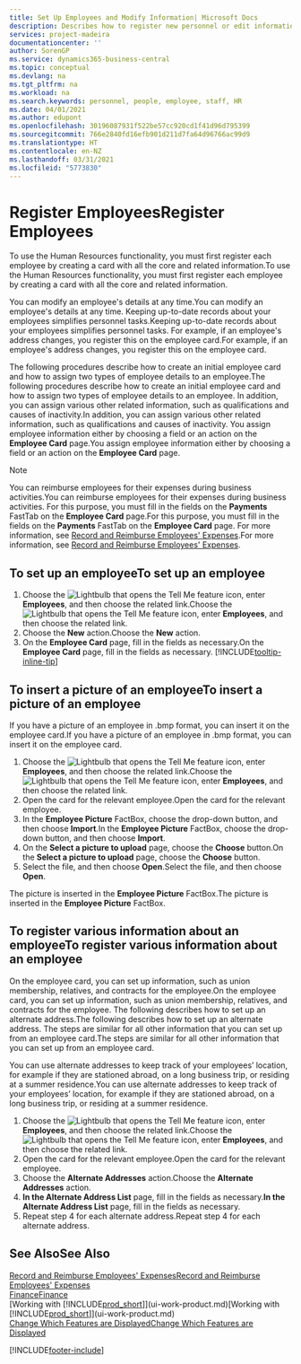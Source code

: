 ```yaml
---
title: Set Up Employees and Modify Information| Microsoft Docs
description: Describes how to register new personnel or edit information for existing staff.
services: project-madeira
documentationcenter: ''
author: SorenGP
ms.service: dynamics365-business-central
ms.topic: conceptual
ms.devlang: na
ms.tgt_pltfrm: na
ms.workload: na
ms.search.keywords: personnel, people, employee, staff, HR
ms.date: 04/01/2021
ms.author: edupont
ms.openlocfilehash: 30196087931f522be57cc920cd1f41d96d795399
ms.sourcegitcommit: 766e2840fd16efb901d211d7fa64d96766ac99d9
ms.translationtype: HT
ms.contentlocale: en-NZ
ms.lasthandoff: 03/31/2021
ms.locfileid: "5773830"
---
```

# <a name="register-employees"></a><span data-ttu-id="c6d31-103">Register Employees</span><span class="sxs-lookup"><span data-stu-id="c6d31-103">Register Employees</span></span>
<span data-ttu-id="c6d31-104">To use the Human Resources functionality, you must first register each employee by creating a card with all the core and related information.</span><span class="sxs-lookup"><span data-stu-id="c6d31-104">To use the Human Resources functionality, you must first register each employee by creating a card with all the core and related information.</span></span>

<span data-ttu-id="c6d31-105">You can modify an employee's details at any time.</span><span class="sxs-lookup"><span data-stu-id="c6d31-105">You can modify an employee's details at any time.</span></span> <span data-ttu-id="c6d31-106">Keeping up-to-date records about your employees simplifies personnel tasks.</span><span class="sxs-lookup"><span data-stu-id="c6d31-106">Keeping up-to-date records about your employees simplifies personnel tasks.</span></span> <span data-ttu-id="c6d31-107">For example, if an employee's address changes, you register this on the employee card.</span><span class="sxs-lookup"><span data-stu-id="c6d31-107">For example, if an employee's address changes, you register this on the employee card.</span></span>

<span data-ttu-id="c6d31-108">The following procedures describe how to create an initial employee card and how to assign two types of employee details to an employee.</span><span class="sxs-lookup"><span data-stu-id="c6d31-108">The following procedures describe how to create an initial employee card and how to assign two types of employee details to an employee.</span></span> <span data-ttu-id="c6d31-109">In addition, you can assign various other related information, such as qualifications and causes of inactivity.</span><span class="sxs-lookup"><span data-stu-id="c6d31-109">In addition, you can assign various other related information, such as qualifications and causes of inactivity.</span></span> <span data-ttu-id="c6d31-110">You assign employee information either by choosing a field or an action on the **Employee Card** page.</span><span class="sxs-lookup"><span data-stu-id="c6d31-110">You assign employee information either by choosing a field or an action on the **Employee Card** page.</span></span>

> [!NOTE]  
> <span data-ttu-id="c6d31-111">You can reimburse employees for their expenses during business activities.</span><span class="sxs-lookup"><span data-stu-id="c6d31-111">You can reimburse employees for their expenses during business activities.</span></span> <span data-ttu-id="c6d31-112">For this purpose, you must fill in the fields on the **Payments** FastTab on the **Employee Card** page.</span><span class="sxs-lookup"><span data-stu-id="c6d31-112">For this purpose, you must fill in the fields on the **Payments** FastTab on the **Employee Card** page.</span></span> <span data-ttu-id="c6d31-113">For more information, see [Record and Reimburse Employees' Expenses](finance-how-record-reimburse-employee-expenses.md).</span><span class="sxs-lookup"><span data-stu-id="c6d31-113">For more information, see [Record and Reimburse Employees' Expenses](finance-how-record-reimburse-employee-expenses.md).</span></span>

## <a name="to-set-up-an-employee"></a><span data-ttu-id="c6d31-114">To set up an employee</span><span class="sxs-lookup"><span data-stu-id="c6d31-114">To set up an employee</span></span>
1. <span data-ttu-id="c6d31-115">Choose the ![Lightbulb that opens the Tell Me feature](media/ui-search/search_small.png "Tell me what you want to do") icon, enter **Employees**, and then choose the related link.</span><span class="sxs-lookup"><span data-stu-id="c6d31-115">Choose the ![Lightbulb that opens the Tell Me feature](media/ui-search/search_small.png "Tell me what you want to do") icon, enter **Employees**, and then choose the related link.</span></span>
2. <span data-ttu-id="c6d31-116">Choose the **New** action.</span><span class="sxs-lookup"><span data-stu-id="c6d31-116">Choose the **New** action.</span></span>
3. <span data-ttu-id="c6d31-117">On the **Employee Card** page, fill in the fields as necessary.</span><span class="sxs-lookup"><span data-stu-id="c6d31-117">On the **Employee Card** page, fill in the fields as necessary.</span></span> [!INCLUDE[tooltip-inline-tip](includes/tooltip-inline-tip_md.md)]

## <a name="to-insert-a-picture-of-an-employee"></a><span data-ttu-id="c6d31-118">To insert a picture of an employee</span><span class="sxs-lookup"><span data-stu-id="c6d31-118">To insert a picture of an employee</span></span>
<span data-ttu-id="c6d31-119">If you have a picture of an employee in .bmp format, you can insert it on the employee card.</span><span class="sxs-lookup"><span data-stu-id="c6d31-119">If you have a picture of an employee in .bmp format, you can insert it on the employee card.</span></span>

1. <span data-ttu-id="c6d31-120">Choose the ![Lightbulb that opens the Tell Me feature](media/ui-search/search_small.png "Tell me what you want to do") icon, enter **Employees**, and then choose the related link.</span><span class="sxs-lookup"><span data-stu-id="c6d31-120">Choose the ![Lightbulb that opens the Tell Me feature](media/ui-search/search_small.png "Tell me what you want to do") icon, enter **Employees**, and then choose the related link.</span></span>
2. <span data-ttu-id="c6d31-121">Open the card for the relevant employee.</span><span class="sxs-lookup"><span data-stu-id="c6d31-121">Open the card for the relevant employee.</span></span>
3. <span data-ttu-id="c6d31-122">In the **Employee Picture** FactBox, choose the drop-down button, and then choose **Import**.</span><span class="sxs-lookup"><span data-stu-id="c6d31-122">In the **Employee Picture** FactBox, choose the drop-down button, and then choose **Import**.</span></span>
4. <span data-ttu-id="c6d31-123">On the **Select a picture to upload** page, choose the **Choose** button.</span><span class="sxs-lookup"><span data-stu-id="c6d31-123">On the **Select a picture to upload** page, choose the **Choose** button.</span></span>
5. <span data-ttu-id="c6d31-124">Select the file, and then choose **Open**.</span><span class="sxs-lookup"><span data-stu-id="c6d31-124">Select the file, and then choose **Open**.</span></span>

<span data-ttu-id="c6d31-125">The picture is inserted in the **Employee Picture** FactBox.</span><span class="sxs-lookup"><span data-stu-id="c6d31-125">The picture is inserted in the **Employee Picture** FactBox.</span></span>

## <a name="to-register-various-information-about-an-employee"></a><span data-ttu-id="c6d31-126">To register various information about an employee</span><span class="sxs-lookup"><span data-stu-id="c6d31-126">To register various information about an employee</span></span>
<span data-ttu-id="c6d31-127">On the employee card, you can set up information, such as union membership, relatives, and contracts for the employee.</span><span class="sxs-lookup"><span data-stu-id="c6d31-127">On the employee card, you can set up information, such as union membership, relatives, and contracts for the employee.</span></span> <span data-ttu-id="c6d31-128">The following describes how to set up an alternate address.</span><span class="sxs-lookup"><span data-stu-id="c6d31-128">The following describes how to set up an alternate address.</span></span> <span data-ttu-id="c6d31-129">The steps are similar for all other information that you can set up from an employee card.</span><span class="sxs-lookup"><span data-stu-id="c6d31-129">The steps are similar for all other information that you can set up from an employee card.</span></span>

<span data-ttu-id="c6d31-130">You can use alternate addresses to keep track of your employees’ location, for example if they are stationed abroad, on a long business trip, or residing at a summer residence.</span><span class="sxs-lookup"><span data-stu-id="c6d31-130">You can use alternate addresses to keep track of your employees’ location, for example if they are stationed abroad, on a long business trip, or residing at a summer residence.</span></span>

1. <span data-ttu-id="c6d31-131">Choose the ![Lightbulb that opens the Tell Me feature](media/ui-search/search_small.png "Tell me what you want to do") icon, enter **Employees**, and then choose the related link.</span><span class="sxs-lookup"><span data-stu-id="c6d31-131">Choose the ![Lightbulb that opens the Tell Me feature](media/ui-search/search_small.png "Tell me what you want to do") icon, enter **Employees**, and then choose the related link.</span></span>
2. <span data-ttu-id="c6d31-132">Open the card for the relevant employee.</span><span class="sxs-lookup"><span data-stu-id="c6d31-132">Open the card for the relevant employee.</span></span>
3. <span data-ttu-id="c6d31-133">Choose the **Alternate Addresses** action.</span><span class="sxs-lookup"><span data-stu-id="c6d31-133">Choose the **Alternate Addresses** action.</span></span>
4. <span data-ttu-id="c6d31-134">**In the Alternate Address List** page, fill in the fields as necessary.</span><span class="sxs-lookup"><span data-stu-id="c6d31-134">**In the Alternate Address List** page, fill in the fields as necessary.</span></span>
5. <span data-ttu-id="c6d31-135">Repeat step 4 for each alternate address.</span><span class="sxs-lookup"><span data-stu-id="c6d31-135">Repeat step 4 for each alternate address.</span></span>

## <a name="see-also"></a><span data-ttu-id="c6d31-136">See Also</span><span class="sxs-lookup"><span data-stu-id="c6d31-136">See Also</span></span>
[<span data-ttu-id="c6d31-137">Record and Reimburse Employees' Expenses</span><span class="sxs-lookup"><span data-stu-id="c6d31-137">Record and Reimburse Employees' Expenses</span></span>](finance-how-record-reimburse-employee-expenses.md)  
[<span data-ttu-id="c6d31-138">Finance</span><span class="sxs-lookup"><span data-stu-id="c6d31-138">Finance</span></span>](finance.md)  
<span data-ttu-id="c6d31-139">[Working with [!INCLUDE[prod_short](includes/prod_short.md)]](ui-work-product.md)</span><span class="sxs-lookup"><span data-stu-id="c6d31-139">[Working with [!INCLUDE[prod_short](includes/prod_short.md)]](ui-work-product.md)</span></span>  
[<span data-ttu-id="c6d31-140">Change Which Features are Displayed</span><span class="sxs-lookup"><span data-stu-id="c6d31-140">Change Which Features are Displayed</span></span>](ui-experiences.md)


[!INCLUDE[footer-include](includes/footer-banner.md)]